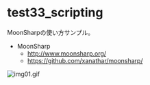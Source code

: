 test33_scripting
====
MoonSharpの使い方サンプル。

  - MoonSharp
    - http://www.moonsharp.org/
    - https://github.com/xanathar/moonsharp/

![img01.gif](img01.gif)
